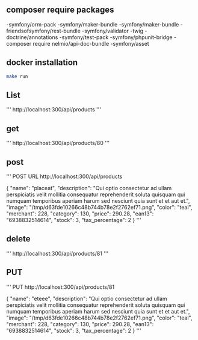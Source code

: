 ## composer require packages

-symfony/orm-pack
-symfony/maker-bundle
-symfony/maker-bundle
-friendsofsymfony/rest-bundle
-symfony/validator
-twig
-doctrine/annotations
-symfony/test-pack
-symfony/phpunit-bridge
-composer require nelmio/api-doc-bundle
-symfony/asset

## docker installation

```bash
make run
```

## List

'''
http://localhost:300/api/products
'''

## get

'''
http://localhost:300/api/products/80
'''

## post

'''
POST URL http://localhost:300/api/products

{
"name": "placeat",
"description": "Qui optio consectetur ad ullam perspiciatis velit mollitia consequatur reprehenderit soluta quisquam qui numquam temporibus aperiam harum sed nesciunt quia sunt et et aut et.",
"image": "/tmp/d63fde10266c48b744b78e2f2762ef71.png",
"color": "teal",
"merchant": 228,
"category": 130,
"price": 290.28,
"ean13": "6938832514614",
"stock": 3,
"tax_percentage": 2
}
'''

## delete

'''
http://localhost:300/api/products/81
'''

## PUT

'''
PUT http://localhost:300/api/products/81

{
"name": "eteee",
"description": "Qui optio consectetur ad ullam perspiciatis velit mollitia consequatur reprehenderit soluta quisquam qui numquam temporibus aperiam harum sed nesciunt quia sunt et et aut et.",
"image": "/tmp/d63fde10266c48b744b78e2f2762ef71.png",
"color": "teal",
"merchant": 228,
"category": 130,
"price": 290.28,
"ean13": "6938832514614",
"stock": 3,
"tax_percentage": 2
}
'''
